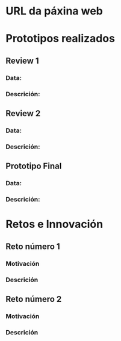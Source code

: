 # URL da páxina web

# Prototipos realizados

## Review 1
### Data: 
### Descrición:

## Review 2
### Data: 
### Descrición:

## Prototipo Final
### Data: 
### Descrición:

# Retos e Innovación

## Reto número 1
### Motivación
### Descrición

## Reto número 2
### Motivación
### Descrición


